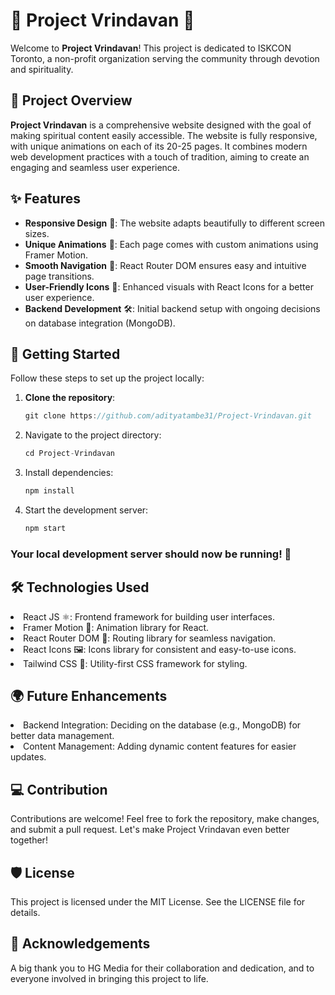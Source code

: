 # 🌸 Project Vrindavan 🌸

Welcome to **Project Vrindavan**! This project is dedicated to ISKCON Toronto, a non-profit organization serving the community through devotion and spirituality.

## 🎯 Project Overview

**Project Vrindavan** is a comprehensive website designed with the goal of making spiritual content easily accessible. The website is fully responsive, with unique animations on each of its 20-25 pages. It combines modern web development practices with a touch of tradition, aiming to create an engaging and seamless user experience.

## ✨ Features

- **Responsive Design** 📱: The website adapts beautifully to different screen sizes.
- **Unique Animations** 🎨: Each page comes with custom animations using Framer Motion.
- **Smooth Navigation** 🔄: React Router DOM ensures easy and intuitive page transitions.
- **User-Friendly Icons** 🌟: Enhanced visuals with React Icons for a better user experience.
- **Backend Development** 🛠️: Initial backend setup with ongoing decisions on database integration (MongoDB).

## 🚀 Getting Started

Follow these steps to set up the project locally:

1. **Clone the repository**:
   ```jsx
   git clone https://github.com/adityatambe31/Project-Vrindavan.git
   ```

2. Navigate to the project directory:
    ``` jsx
    cd Project-Vrindavan
    ```

3. Install dependencies:

   ``` jsx
   npm install
   ```
4. Start the development server:
   ``` jsx
   npm start
   ```

### Your local development server should now be running! 🎉

## 🛠️ Technologies Used

<li>React JS ⚛️: Frontend framework for building user interfaces.</li>
<li>Framer Motion 🎥: Animation library for React.</li>
<li>React Router DOM 🔄: Routing library for seamless navigation.</li>
<li>React Icons 🖼️: Icons library for consistent and easy-to-use icons.</li>
<li>Tailwind CSS 🎨: Utility-first CSS framework for styling.</li>

## 🌍 Future Enhancements

<li>Backend Integration: Deciding on the database (e.g., MongoDB) for better data management.</li>
<li>Content Management: Adding dynamic content features for easier updates.</li>

## 💻 Contribution
Contributions are welcome! Feel free to fork the repository, make changes, and submit a pull request. Let's make Project Vrindavan even better together!

## 🛡️ License
This project is licensed under the MIT License. See the LICENSE file for details.

## 🙏 Acknowledgements
A big thank you to HG Media for their collaboration and dedication, and to everyone involved in bringing this project to life.
